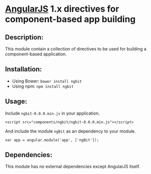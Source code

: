 # [AngularJS](https://angularjs.org/) 1.x directives for component-based app building

## Description:

This module contain a collection of directives to be used for building a component-based application.

## Installation:

  - Using Bower: `bower install ngbit`
  - Using npm: `npm install ngbit`

## Usage:

Include `ngbit-0.0.0.min.js` in your application.

    <script src="components/ngbit/ngbit-0.0.0.min.js"></script>

And include the module `ngBit` as an dependency to your module.

    var app = angular.module('app', ['ngBit']);

## Dependencies:

This module has no external dependencies except AngularJS itself. 